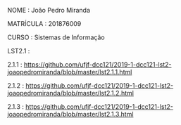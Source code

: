  NOME : João Pedro Miranda 
  
  MATRÍCULA : 201876009
  
  CURSO : Sistemas de Informação
  
  LST2.1 :
  
  2.1.1 : https://github.com/ufjf-dcc121/2019-1-dcc121-lst2-joaopedromiranda/blob/master/lst2.1.1.html
  
  2.1.2 : https://github.com/ufjf-dcc121/2019-1-dcc121-lst2-joaopedromiranda/blob/master/lst2.1.2.html
 
  2.1.3 : https://github.com/ufjf-dcc121/2019-1-dcc121-lst2-joaopedromiranda/blob/master/lst2.1.3.html
